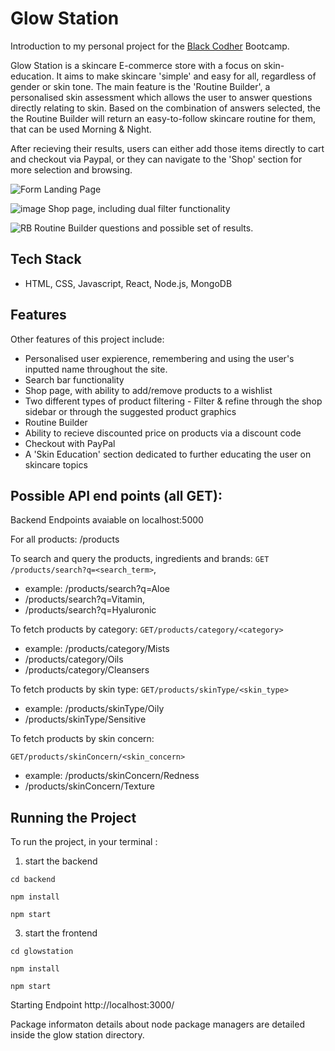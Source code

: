 # Glow Station


Introduction to my personal project for the [Black Codher](https://blackcodher.com/) Bootcamp.

Glow Station is a skincare E-commerce store with a focus on skin-education. It aims to make skincare 'simple' and easy for all, regardless of gender or skin tone.
The main feature is the 'Routine Builder', a personalised skin assessment which allows the user to answer questions directly relating to skin. Based on the combination of answers selected, the the Routine Builder will return an easy-to-follow skincare routine for them, that can be used Morning & Night.

After recieving their results, users can either add those items directly to cart and checkout via Paypal, or they can navigate to the 'Shop' section for more selection and browsing.

![Form](https://user-images.githubusercontent.com/69110329/105247960-853f1980-5b6d-11eb-89a3-089fc3779746.gif)
Landing Page

![image](https://user-images.githubusercontent.com/69110329/105247388-9fc4c300-5b6c-11eb-9390-482e105bc8b4.png)
Shop page, including dual filter functionality

![RB](https://user-images.githubusercontent.com/69110329/105247596-ef0af380-5b6c-11eb-833e-732ff21a4f1c.gif)
Routine Builder questions and possible set of results.

## Tech Stack

- HTML, CSS, Javascript, React, Node.js, MongoDB

## Features

Other features of this project include:
- Personalised user expierence, remembering and using the user's inputted name throughout the site.
- Search bar functionality 
- Shop page, with ability to add/remove products to a wishlist
- Two different types of product filtering - Filter & refine through the shop sidebar or through the suggested product graphics 
- Routine Builder
- Ability to recieve discounted price on products via a discount code
- Checkout with PayPal
- A 'Skin Education' section dedicated to further educating the user on skincare topics

## Possible API end points (all GET):

Backend Endpoints avaiable on localhost:5000

For all products: /products

To search and query the products, ingredients and brands: `GET /products/search?q=<search_term>`, 
- example: /products/search?q=Aloe
- /products/search?q=Vitamin, 
- /products/search?q=Hyaluronic

To fetch products by category: `GET/products/category/<category>`
- example: /products/category/Mists
- /products/category/Oils
- /products/category/Cleansers

To fetch products by skin type: `GET/products/skinType/<skin_type>`
- example: /products/skinType/Oily
- /products/skinType/Sensitive

To fetch products by skin concern: 

`GET/products/skinConcern/<skin_concern>`
- example: /products/skinConcern/Redness
- /products/skinConcern/Texture


## Running the Project

To run the project, in your terminal :

1) start the backend

```
cd backend

npm install

npm start

```
3) start the frontend
```
cd glowstation

npm install

npm start
```
Starting Endpoint http://localhost:3000/


Package informaton details about node package managers are detailed inside the glow station directory.
